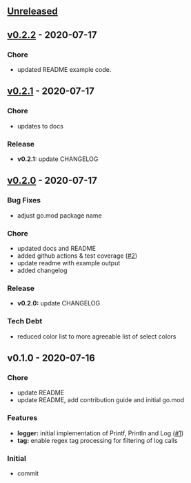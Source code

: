 <a name="unreleased"></a>
## [Unreleased]


<a name="v0.2.2"></a>
## [v0.2.2] - 2020-07-17
### Chore
- updated README example code.


<a name="v0.2.1"></a>
## [v0.2.1] - 2020-07-17
### Chore
- updates to docs

### Release
- **v0.2.1:** update CHANGELOG


<a name="v0.2.0"></a>
## [v0.2.0] - 2020-07-17
### Bug Fixes
- adjust go.mod package name

### Chore
- updated docs and README
- added github actions & test coverage ([#2](https://github.com/clok/kemba/issues/2))
- update readme with example output
- added changelog

### Release
- **v0.2.0:** update CHANGELOG

### Tech Debt
- reduced color list to more agreeable list of select colors


<a name="v0.1.0"></a>
## v0.1.0 - 2020-07-16
### Chore
- update README
- update README, add contribution guide and initial go.mod

### Features
- **logger:** initial implementation of Printf, Println and Log ([#1](https://github.com/clok/kemba/issues/1))
- **tag:** enable regex tag processing for filtering of log calls

### Initial
- commit


[Unreleased]: https://github.com/clok/kemba/compare/v0.2.2...HEAD
[v0.2.2]: https://github.com/clok/kemba/compare/v0.2.1...v0.2.2
[v0.2.1]: https://github.com/clok/kemba/compare/v0.2.0...v0.2.1
[v0.2.0]: https://github.com/clok/kemba/compare/v0.1.0...v0.2.0
